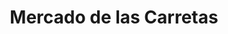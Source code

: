 ---
title: "Mercado de las Carretas"
url: /montevideo/mercado-de-las-carretas/
shop: Lebensmittel
---
